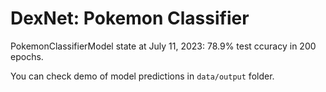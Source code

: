 # DexNet: Pokemon Classifier
PokemonClassifierModel state at July 11, 2023: 78.9% test ccuracy in 200 epochs.

You can check demo of model predictions in `data/output` folder.
